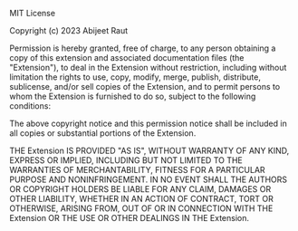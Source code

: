 MIT License

Copyright (c) 2023 Abijeet Raut

Permission is hereby granted, free of charge, to any person obtaining a copy of this extension and associated documentation files (the "Extension"), to deal in the Extension without restriction, including without limitation the rights to use, copy, modify, merge, publish, distribute, sublicense, and/or sell copies of the Extension, and to permit persons to whom the Extension is furnished to do so, subject to the following conditions:

The above copyright notice and this permission notice shall be included in all copies or substantial portions of the Extension.

THE Extension IS PROVIDED "AS IS", WITHOUT WARRANTY OF ANY KIND, EXPRESS OR IMPLIED, INCLUDING BUT NOT LIMITED TO THE WARRANTIES OF MERCHANTABILITY, FITNESS FOR A PARTICULAR PURPOSE AND NONINFRINGEMENT. IN NO EVENT SHALL THE AUTHORS OR COPYRIGHT HOLDERS BE LIABLE FOR ANY CLAIM, DAMAGES OR OTHER LIABILITY, WHETHER IN AN ACTION OF CONTRACT, TORT OR OTHERWISE, ARISING FROM, OUT OF OR IN CONNECTION WITH THE Extension OR THE USE OR OTHER DEALINGS IN THE Extension.
